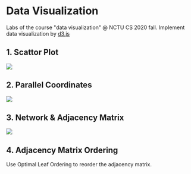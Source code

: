 # Data Visualization

Labs of the course "data visualization" @ NCTU CS 2020 fall.
Implement data visualization by [d3.js](https://d3js.org/)

## 1. Scattor Plot
![](https://imgur.com/sh7ahAY.png)

## 2. Parallel Coordinates 
![](https://imgur.com/jzMVSIT.png)

## 3. Network & Adjacency Matrix
![](https://imgur.com/9wfZk6I.png)

## 4. Adjacency Matrix Ordering
Use Optimal Leaf Ordering to reorder the adjacency matrix.
